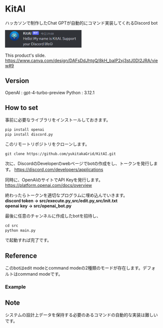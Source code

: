 # KitAI
ハッカソンで制作したChat GPTが自動的にコマンド実装してくれるDiscord bot

<img src=https://github.com/yukitakaGrid/KitAI/blob/main/img/KitAI_greed.png width="50%" />

This product's slide.
https://www.canva.com/design/DAFsDdJhtgQ/8kH_baIP2xj3stJ0DI2JRA/view#9

## Version

OpenAI : gpt-4-turbo-preview
Python : 3.12.1

## How to set
事前に必要なライブラリをインストールしておきます。
```
pip install openai
pip install discord.py
```

このリモートリポジトリをクローンします。
```
git clone https://github.com/yukitakaGrid/KitAI.git
```

次に、DiscordのDeveloperのwebページでbotの作成をし、トークンを発行します。
https://discord.com/developers/applications
    
同時に、OpenAIのサイトでAPI Keyを発行します。
https://platform.openai.com/docs/overview

終わったらトークンを適切なプログラムに埋め込んでいきます。  
**discord token -> src/execute.py,src/edit.py,src/init.txt**  
**openai key -> src/openai_bot.py**  

最後に任意のチャンネルに作成したbotを招待し、
```
cd src
python main.py
```
で起動すれば完了です。

## Reference
このbotはedit modeとcommand modeの2種類のモードが存在します。デフォルトはcommand modeです。

### Example

## Note
システムの設計上データを保持する必要のあるコマンドの自動的な実装は難しいです。
